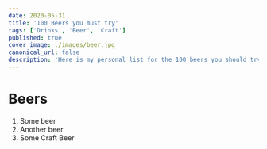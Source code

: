 ```yaml
---
date: 2020-05-31
title: '100 Beers you must try'
tags: ['Drinks', 'Beer', 'Craft']
published: true
cover_image: ./images/beer.jpg
canonical_url: false
description: 'Here is my personal list for the 100 beers you should try! At vero eos et accusam et justo duo dolores et ea rebum. Stet clita kasd gubergren.'
---
```


# Beers

1. Some beer
2. Another beer
3. Some Craft Beer
